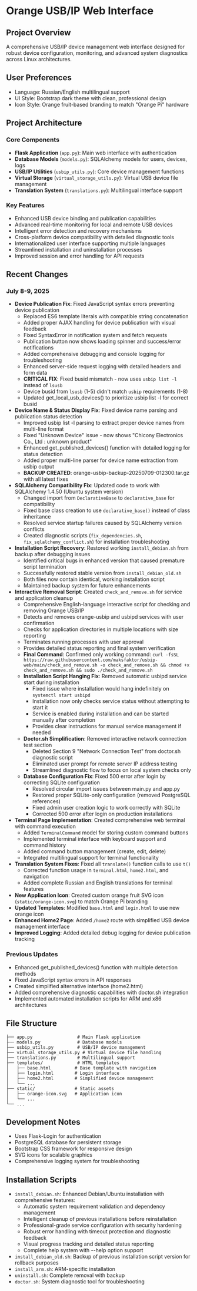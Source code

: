# Orange USB/IP Web Interface

## Project Overview
A comprehensive USB/IP device management web interface designed for robust device configuration, monitoring, and advanced system diagnostics across Linux architectures.

## User Preferences
- Language: Russian/English multilingual support
- UI Style: Bootstrap dark theme with clean, professional design
- Icon Style: Orange fruit-based branding to match "Orange Pi" hardware

## Project Architecture

### Core Components
- **Flask Application** (`app.py`): Main web interface with authentication
- **Database Models** (`models.py`): SQLAlchemy models for users, devices, logs
- **USB/IP Utilities** (`usbip_utils.py`): Core device management functions
- **Virtual Storage** (`virtual_storage_utils.py`): Virtual USB device file management
- **Translation System** (`translations.py`): Multilingual interface support

### Key Features
- Enhanced USB device binding and publication capabilities
- Advanced real-time monitoring for local and remote USB devices
- Intelligent error detection and recovery mechanisms
- Cross-platform device compatibility with detailed diagnostic tools
- Internationalized user interface supporting multiple languages
- Streamlined installation and uninstallation processes
- Improved session and error handling for API requests

## Recent Changes

### July 8-9, 2025
- **Device Publication Fix**: Fixed JavaScript syntax errors preventing device publication
  - Replaced ES6 template literals with compatible string concatenation
  - Added proper AJAX handling for device publication with visual feedback
  - Fixed SyntaxError in notification system and fetch requests
  - Publication button now shows loading spinner and success/error notifications
  - Added comprehensive debugging and console logging for troubleshooting
  - Enhanced server-side request logging with detailed headers and form data
  - **CRITICAL FIX**: Fixed busid mismatch - now uses `usbip list -l` instead of `lsusb`
  - Device busid from `lsusb` (1-5) didn't match `usbip` requirements (1-8)
  - Updated get_local_usb_devices() to prioritize usbip list -l for correct busid
- **Device Name & Status Display Fix**: Fixed device name parsing and publication status detection
  - Improved usbip list -l parsing to extract proper device names from multi-line format
  - Fixed "Unknown Device" issue - now shows "Chicony Electronics Co., Ltd : unknown product"
  - Enhanced get_published_devices() function with detailed logging for status detection
  - Added proper multi-line parser for device name extraction from usbip output
  - **BACKUP CREATED**: orange-usbip-backup-20250709-012300.tar.gz with all latest fixes
- **SQLAlchemy Compatibility Fix**: Updated code to work with SQLAlchemy 1.4.50 (Ubuntu system version)
  - Changed import from `DeclarativeBase` to `declarative_base` for compatibility
  - Fixed base class creation to use `declarative_base()` instead of class inheritance
  - Resolved service startup failures caused by SQLAlchemy version conflicts
  - Created diagnostic scripts (`fix_dependencies.sh`, `fix_sqlalchemy_conflict.sh`) for installation troubleshooting
- **Installation Script Recovery**: Restored working `install_debian.sh` from backup after debugging issues
  - Identified critical bugs in enhanced version that caused premature script termination
  - Successfully restored stable version from `install_debian_old.sh`
  - Both files now contain identical, working installation script
  - Maintained backup system for future enhancements
- **Interactive Removal Script**: Created `check_and_remove.sh` for service and application cleanup
  - Comprehensive English-language interactive script for checking and removing Orange USB/IP
  - Detects and removes orange-usbip and usbipd services with user confirmation
  - Checks for application directories in multiple locations with size reporting
  - Terminates running processes with user approval
  - Provides detailed status reporting and final system verification
  - **Final Command**: Confirmed only working command: `curl -fsSL https://raw.githubusercontent.com/maksfaktor/usbip-web/main/check_and_remove.sh -o check_and_remove.sh && chmod +x check_and_remove.sh && sudo ./check_and_remove.sh`
  - **Installation Script Hanging Fix**: Removed automatic usbipd service start during installation
    - Fixed issue where installation would hang indefinitely on `systemctl start usbipd`
    - Installation now only checks service status without attempting to start it
    - Service is enabled during installation and can be started manually after completion
    - Provides clear instructions for manual service management if needed
  - **Doctor.sh Simplification**: Removed interactive network connection test section
    - Deleted Section 9 "Network Connection Test" from doctor.sh diagnostic script
    - Eliminated user prompt for remote server IP address testing
    - Streamlined diagnostic flow to focus on local system checks only
  - **Database Configuration Fix**: Fixed 500 error after login by correcting SQLite configuration
    - Resolved circular import issues between main.py and app.py
    - Restored proper SQLite-only configuration (removed PostgreSQL references)
    - Fixed admin user creation logic to work correctly with SQLite
    - Corrected 500 error after login on production installations
- **Terminal Page Implementation**: Created comprehensive web terminal with command execution
  - Added `TerminalCommand` model for storing custom command buttons
  - Implemented terminal interface with keyboard support and command history
  - Added command button management (create, edit, delete)
  - Integrated multilingual support for terminal functionality
- **Translation System Fixes**: Fixed all `translate()` function calls to use `t()` 
  - Corrected function usage in `terminal.html`, `home2.html`, and navigation
  - Added complete Russian and English translations for terminal features
- **New Application Icon**: Created custom orange fruit SVG icon (`static/orange-icon.svg`) to match Orange Pi branding
- **Updated Templates**: Modified `base.html` and `login.html` to use new orange icon
- **Enhanced Home2 Page**: Added `/home2` route with simplified USB device management interface
- **Improved Logging**: Added detailed debug logging for device publication tracking

### Previous Updates
- Enhanced get_published_devices() function with multiple detection methods
- Fixed JavaScript syntax errors in API responses
- Created simplified alternative interface (home2.html)
- Added comprehensive diagnostic capabilities with doctor.sh integration
- Implemented automated installation scripts for ARM and x86 architectures

## File Structure
```
├── app.py                 # Main Flask application
├── models.py              # Database models
├── usbip_utils.py         # USB/IP device management
├── virtual_storage_utils.py # Virtual device file handling
├── translations.py        # Multilingual support
├── templates/             # HTML templates
│   ├── base.html         # Base template with navigation
│   ├── login.html        # Login interface
│   ├── home2.html        # Simplified device management
│   └── ...
├── static/               # Static assets
│   ├── orange-icon.svg   # Application icon
│   └── ...
└── ...
```

## Development Notes
- Uses Flask-Login for authentication
- PostgreSQL database for persistent storage
- Bootstrap CSS framework for responsive design
- SVG icons for scalable graphics
- Comprehensive logging system for troubleshooting

## Installation Scripts
- `install_debian.sh`: Enhanced Debian/Ubuntu installation with comprehensive features:
  - Automatic system requirement validation and dependency management
  - Intelligent cleanup of previous installations before reinstallation
  - Professional-grade service configuration with security hardening
  - Robust error handling with timeout protection and diagnostic feedback
  - Visual progress tracking and detailed status reporting
  - Complete help system with --help option support
- `install_debian_old.sh`: Backup of previous installation script version for rollback purposes
- `install_arm.sh`: ARM-specific installation
- `uninstall.sh`: Complete removal with backup
- `doctor.sh`: System diagnostic tool for troubleshooting